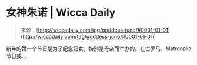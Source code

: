<!--yml

category: 未分类

日期：2024-06-12 18:25:30

-->

# 女神朱诺 | Wicca Daily

> 来源：[http://wiccadaily.com/tag/goddess-juno/#0001-01-01](http://wiccadaily.com/tag/goddess-juno/#0001-01-01)

新年的第一个节日是为了纪念妇女，特别是母亲而举办的。在古罗马，Matronalia 节日或…

